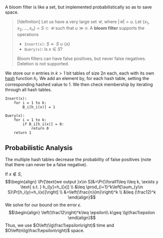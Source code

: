 
A bloom filter is like a set, but implemented probabilistically so as to save space.

>[!definition]
>Let us have a very large set $\mathcal U$, where $|\mathcal U|=u$. Let $\{x_1, x_2,\dots,x_n\}=S\subset \mathcal U$ such that $u \gg n$. A **bloom filter** supports the operations
>- `Insert(x)`: $S\leftarrow S\cup\{x\}$
>- `Query(x)`: is $x\in S$?
>
>Bloom filters can have false positives, but never false negatives. Deletion is not supported.

We store our $n$ entries in $k>1$ bit tables of size $2n$ each, each with its own [hash](Hashing.md) function $h_i$. We add an element by, for each hash table, setting the corresponding hashed value to 1. We then check membership by iterating through all hash tables. 

```
Insert(x):
	for i = 1 to k:
		B_i[h_i(x)] = 1
```

```
Query(x):
	for i = 1 to k:
		if B_i[h_i(x)] = 0:
			return 0
	return 1
```

## Probabilistic Analysis

The multiple hash tables decrease the probability of false positives (note that there can never be a false negative).

If $x\notin S$, 
$$\begin{align}
\Pr[\text{we output }x\in S]&=\Pr[\forall1\leq i\leq k, \exists y \text{ s.t. } h_i[y]=h_i[x]] \\
&\leq \prod_{i=1}^k\left[\sum_{y\in S}\Pr[h_i(y)=h_i(x)]\right] \\
&=\left(\frac{n}{m}\right)^k \\
&\leq (\frac12)^k
\end{align}$$
We solve for our bound on the error $\epsilon$.
$$\begin{align}
\left(\frac12\right)^k\leq \epsilon\\
k\geq \lg\frac1\epsilon
\end{align}$$
Thus, we use $O\left(\lg\frac1\epsilon\right)$ time and $O\left(n\lg\frac1\epsilon\right)$ space.